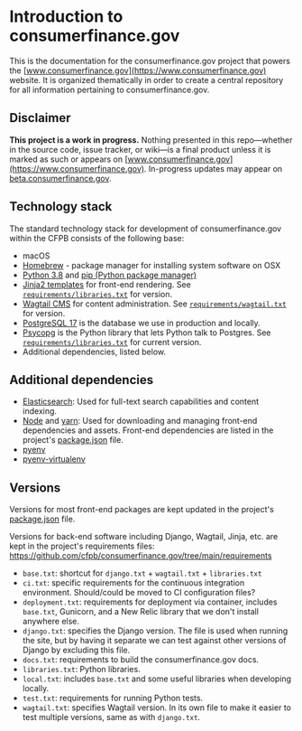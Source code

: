 # Introduction to consumerfinance.gov

This is the documentation for the consumerfinance.gov project that powers the [www.consumerfinance.gov](https://www.consumerfinance.gov) website. It is organized thematically in order to create a central repository for all information pertaining to consumerfinance.gov.

## Disclaimer

**This project is a work in progress.** Nothing presented in this repo—whether in the source code, issue tracker, or wiki—is a final product unless it is marked as such or appears on [www.consumerfinance.gov](https://www.consumerfinance.gov). In-progress updates may appear on [beta.consumerfinance.gov](https://beta.consumerfinance.gov).

## Technology stack

The standard technology stack for development of consumerfinance.gov within the CFPB consists of the following base:

- macOS
- [Homebrew](https://brew.sh) - package manager for installing system software on OSX
- [Python 3.8](https://docs.python.org/3.8/) and [pip (Python package manager)](https://pip.pypa.io/en/stable/user_guide/)
- [Jinja2 templates](https://jinja.palletsprojects.com/) for front-end rendering. See [`requirements/libraries.txt`](https://github.com/cfpb/consumerfinance.gov/tree/main/requirements/libraries.txt) for version.
- [Wagtail CMS](https://wagtail.io) for content administration. See [`requirements/wagtail.txt`](https://github.com/cfpb/consumerfinance.gov/tree/main/requirements/wagtail.txt) for version.
- [PostgreSQL 17](https://www.postgresql.org/) is the database we use in production and locally.
- [Psycopg](https://www.psycopg.org/) is the Python library that lets Python talk to Postgres. See [`requirements/libraries.txt`](https://github.com/cfpb/consumerfinance.gov/tree/main/requirements/libraries.txt) for current version.
- Additional dependencies, listed below.

## Additional dependencies

- [Elasticsearch](https://www.elastic.co):
  Used for full-text search capabilities and content indexing.
- [Node](https://nodejs.org) and [yarn](https://yarnpkg.com/):
  Used for downloading and managing front-end dependencies and assets. Front-end dependencies are listed in the project's [package.json](https://github.com/cfpb/consumerfinance.gov/blob/main/package.json) file.
- [pyenv](https://github.com/pyenv/pyenv)
- [pyenv-virtualenv](https://github.com/pyenv/pyenv-virtualenv)

## Versions

Versions for most front-end packages are kept updated in the project's [package.json](https://github.com/cfpb/consumerfinance.gov/blob/main/package.json) file.

Versions for back-end software including Django, Wagtail, Jinja, etc. are kept in the project's requirements files:
https://github.com/cfpb/consumerfinance.gov/tree/main/requirements

- `base.txt`: shortcut for `django.txt` + `wagtail.txt` + `libraries.txt`
- `ci.txt`: specific requirements for the continuous integration environment. Should/could be moved to CI configuration files?
- `deployment.txt`: requirements for deployment via container, includes `base.txt`, Gunicorn, and a New Relic library that we don't install anywhere else.
- `django.txt`: specifies the Django version. The file is used when running the site, but by having it separate we can test against other versions of Django by excluding this file.
- `docs.txt`: requirements to build the consumerfinance.gov docs.
- `libraries.txt`: Python libraries.
- `local.txt`: includes `base.txt` and some useful libraries when developing locally.
- `test.txt`: requirements for running Python tests.
- `wagtail.txt`: specifies Wagtail version. In its own file to make it easier to test multiple versions, same as with `django.txt`.
